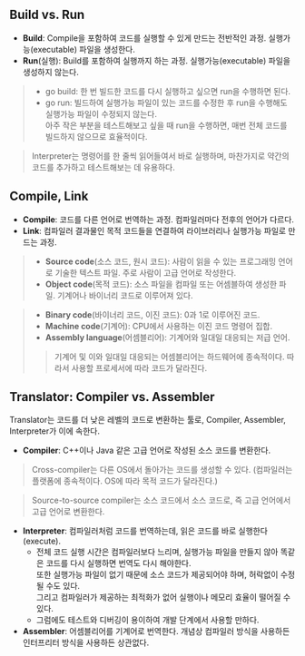 ## Build vs. Run
- **Build**: Compile을 포함하여 코드를 실행할 수 있게 만드는 전반적인 과정. 실행가능(executable) 파일을 생성한다.
- **Run**(실행): Build를 포함하여 실행까지 하는 과정. 실행가능(executable) 파일을 생성하지 않는다.

> - go build: 한 번 빌드한 코드를 다시 실행하고 싶으면 run을 수행하면 된다.
> - go run: 빌드하여 실행가능 파일이 있는 코드를 수정한 후 run을 수행해도 실행가능 파일이 수정되지 않는다.  
  아주 작은 부분을 테스트해보고 싶을 때 run을 수행하면, 매번 전체 코드를 빌드하지 않으므로 효율적이다.
  
> Interpreter는 명령어를 한 줄씩 읽어들여서 바로 실행하며, 마찬가지로 약간의 코드를 추가하고 테스트해보는 데 유용하다.

## Compile, Link
- **Compile**: 코드를 다른 언어로 번역하는 과정. 컴파일러마다 전후의 언어가 다르다.
- **Link**: 컴파일러 결과물인 목적 코드들을 연결하여 라이브러리나 실행가능 파일로 만드는 과정.

> - **Source code**(소스 코드, 원시 코드): 사람이 읽을 수 있는 프로그래밍 언어로 기술한 텍스트 파일. 주로 사람이 고급 언어로 작성한다.
> - **Object code**(목적 코드): 소스 파일을 컴파일 또는 어셈블하여 생성한 파일. 기계어나 바이너리 코드로 이루어져 있다.

> - **Binary code**(바이너리 코드, 이진 코드): 0과 1로 이루어진 코드.
> - **Machine code**(기계어): CPU에서 사용하는 이진 코드 명령어 집합.
> - **Assembly language**(어셈블리어): 기계어와 일대일 대응되는 저급 언어.
>> 기계어 및 이와 일대일 대응되는 어셈블리어는 하드웨어에 종속적이다. 따라서 사용할 프로세서에 따라 코드가 달라진다.

## Translator: Compiler vs. Assembler
Translator는 코드를 더 낮은 레벨의 코드로 변환하는 툴로, Compiler, Assembler, Interpreter가 이에 속한다.
- **Compiler**: C++이나 Java 같은 고급 언어로 작성된 소스 코드를 변환한다.
> Cross-compiler는 다른 OS에서 돌아가는 코드를 생성할 수 있다. (컴파일러는 플랫폼에 종속적이다. OS에 따라 목적 코드가 달라진다.)

> Source-to-source compiler는 소스 코드에서 소스 코드로, 즉 고급 언어에서 고급 언어로 변환한다.

- **Interpreter**: 컴파일러처럼 코드를 번역하는데, 읽은 코드를 바로 실행한다(execute).  
  - 전체 코드 실행 시간은 컴파일러보다 느리며, 실행가능 파일을 만들지 않아 똑같은 코드를 다시 실행하면 번역도 다시 해야한다.  
    또한 실행가능 파일이 없기 때문에 소스 코드가 제공되어야 하며, 허락없이 수정될 수도 있다.  
    그리고 컴파일러가 제공하는 최적화가 없어 실행이나 메모리 효율이 떨어질 수 있다.  
  - 그럼에도 테스트와 디버깅이 용이하여 개발 단계에서 사용할 만하다.
- **Assembler**: 어셈블리어를 기계어로 번역한다. 개념상 컴파일러 방식을 사용하든 인터프리터 방식을 사용하든 상관없다.

